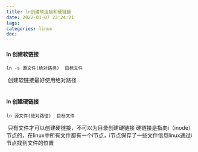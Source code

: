 ```yaml
---
title: ln创建软连接和硬链接
date: 2022-01-07 23:24:21
tags:
categories: linux
doc:
---
```


#### ln 创建软链接

```
ln -s 源文件(绝对路径)  目标文件
```

​	创建软链接最好使用绝对路径		
​	



#### ln 创建硬链接

```
ln 源文件(绝对路径)  目标文件
```

​	只有文件才可以创建硬链接，不可以为目录创建硬链接
​	硬链接是指向i（inode）节点的，在linux中所有文件都有一个i节点，i节点保存了一些文件信息
​	linux通过i节点找到文件的位置